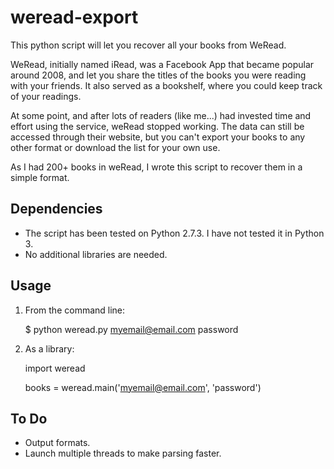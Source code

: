 weread-export
=============

This python script will let you recover all your books from WeRead.

WeRead, initially named iRead, was a Facebook App that became popular around 2008, and let you share the titles of the books you were reading with your friends.  It also served as a bookshelf, where you could keep track of your readings.  

At some point, and after lots of readers (like me...) had invested time and effort using the service, weRead stopped working.  The data can still be accessed through their website, but you can't export your books to any other format or download the list for your own use.

As I had 200+ books in weRead, I wrote this script to recover them in a simple format.

## Dependencies

*  The script has been tested on Python 2.7.3.  I have not tested it in Python 3.
*  No additional libraries are needed.

## Usage

1. From the command line:

    $ python weread.py myemail@email.com password
  
2. As a library:

	import weread

	books = weread.main('myemail@email.com', 'password')
 

## To Do

*  Output formats.
*  Launch multiple threads to make parsing faster.
